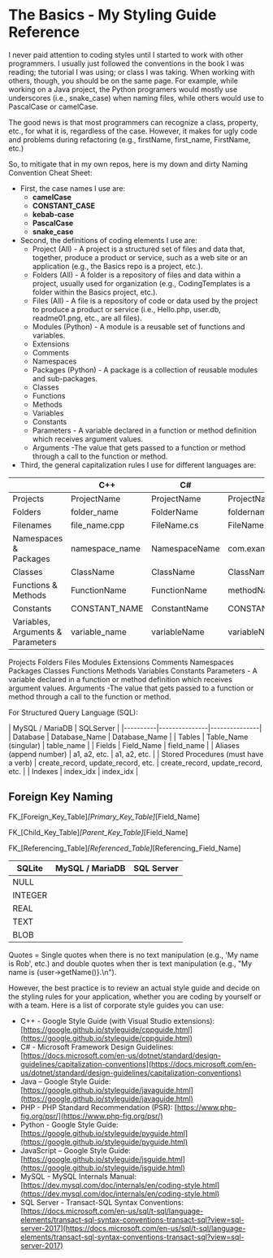 # The Basics - My Styling Guide Reference

I never paid attention to coding styles until I started to work with other programmers. I usually just followed the conventions in the book I was reading; the tutorial I was using; or class I was taking. When working with others, though, you should be on the same page. For example, while working on a Java project, the Python programers would mostly use underscores (i.e., snake_case) when naming files, while others would use to PascalCase or camelCase.

The good news is that most programmers can recognize a class, property, etc., for what it is, regardless of the case. However, it makes for ugly code and problems during refactoring (e.g., firstName, first_name, FirstName, etc.)

So, to mitigate that in my own repos, here is my down and dirty Naming Convention Cheat Sheet:

- First, the case names I use are:
  - **camelCase**
  - **CONSTANT_CASE**
  - **kebab-case**
  - **PascalCase**
  - **snake_case**
- Second, the definitions of coding elements I use are:
  - Project (All) - A project is a structured set of files and data that, together, produce a product or service, such as a web site or an application (e.g., the Basics repo is a project, etc.).
  - Folders (All) - A folder is a repository of files and data within a project, usually used for organization (e.g., CodingTemplates is a folder within the Basics project, etc.).
  - Files (All) - A file is a repository of code or data used by the project to produce a product or service (i.e., Hello.php, user.db, readme01.png, etc., are all files).
  - Modules (Python) - A module is a reusable set of functions and variables.
  - Extensions
  - Comments
  - Namespaces
  - Packages (Python) - A package is a collection of reusable modules and sub-packages.
  - Classes
  - Functions
  - Methods
  - Variables
  - Constants
  - Parameters - A variable declared in a function or method definition which receives argument values.
  - Arguments -The value that gets passed to a function or method through a call to the function or method.
- Third, the general capitalization rules I use for different languages are:

|                                         | C++            | C#            | Java                    | PHP            | Python         | JavaScript              |
|-----------------------------------------|----------------|---------------|-------------------------|----------------|----------------|-------------------------|
| Projects                                | ProjectName    | ProjectName   | ProjectName             | ProjectName    | ProjectName    | ProjectName             |
| Folders                                 | folder_name    | FolderName    | foldername              | FolderName     | folder_name    | folder-name             |
| Filenames                               | file_name.cpp  | FileName.cs   | FileName.java           | FileName.php   | module_name.py | file-name.js            |
| Namespaces &<br>Packages                | namespace_name | NamespaceName | com.example.packagename | NamespaceName  | package_name   | com.example.packageName |
| Classes                                 | ClassName      | ClassName     | ClassName               | ClassName      | ClassName      | ClassName               |
| Functions &<br>Methods                  | FunctionName   | FunctionName  | methodName              | functionName   | function_name  | method_name             |
| Constants                               | CONSTANT_NAME  | ConstantName  | CONSTANT_NAME           | CONSTANT_NAME  | CONSTANT_NAME  | CONSTANT_NAME           |
| Variables,<br>Arguments &<br>Parameters | variable_name  | variableName  | variableName            | $variableName  | variable_name  | variableName            |




Projects
Folders
Files
Modules
Extensions
Comments
Namespaces
Packages
Classes
Functions
Methods
Variables
Constants
Parameters - A variable declared in a function or method definition which receives argument values.
Arguments -The value that gets passed to a function or method through a call to the function or method.



For Structured Query Language (SQL):

| MySQL / MariaDB | SQLServer |
|----------|---------------|---------------|
| Database | Database_Name | Database_Name |
| Tables | Table_Name<br>(singular) | table_name |
| Fields | Field_Name | field_name |
| Aliases (append number) | a1, a2, etc. | a1, a2, etc. |
| Stored Procedures (must have a verb) | create_record, update_record, etc. | create_record, update_record, etc. |
| Indexes | index_idx | index_idx |

## Foreign Key Naming

FK_[Foreign_Key_Table]_[Primary_Key_Table]_[Field_Name]

FK_[Child_Key_Table]_[Parent_Key_Table]_[Field_Name]

FK_[Referencing_Table]_[Referenced_Table]_[Referencing_Field_Name]

|SQLite|MySQL / MariaDB|SQL Server|
|---|---|---|
| NULL |   |   |
| INTEGER |   |   |
| REAL |   |   |
| TEXT |   |   |
| BLOB |   |   |

Quotes = Single quotes when there is no text manipulation (e.g., 'My name is Rob', etc.) and double quotes when ther is text manipulation (e.g., "My name is {user->getName()}.\n").

However, the best practice is to review an actual style guide and decide on the styling rules for your application, whether you are coding by yourself or with a team. Here is a list of corporate style guides you can use:

- C++ - Google Style Guide (with Visual Studio extensions): [https://google.github.io/styleguide/cppguide.html](https://google.github.io/styleguide/cppguide.html)
- C# - Microsoft Framework Design Guidelines: [https://docs.microsoft.com/en-us/dotnet/standard/design-guidelines/capitalization-conventions](https://docs.microsoft.com/en-us/dotnet/standard/design-guidelines/capitalization-conventions)
- Java – Google Style Guide: [https://google.github.io/styleguide/javaguide.html](https://google.github.io/styleguide/javaguide.html)
- PHP - PHP Standard Recommendation (PSR): [https://www.php-fig.org/psr/](https://www.php-fig.org/psr/)
- Python - Google Style Guide: [https://google.github.io/styleguide/pyguide.html](https://google.github.io/styleguide/pyguide.html)
- JavaScript – Google Style Guide: [https://google.github.io/styleguide/jsguide.html](https://google.github.io/styleguide/jsguide.html)
- MySQL - MySQL Internals Manual: [https://dev.mysql.com/doc/internals/en/coding-style.html](https://dev.mysql.com/doc/internals/en/coding-style.html)
- SQL Server - Transact-SQL Syntax Conventions: [https://docs.microsoft.com/en-us/sql/t-sql/language-elements/transact-sql-syntax-conventions-transact-sql?view=sql-server-2017](https://docs.microsoft.com/en-us/sql/t-sql/language-elements/transact-sql-syntax-conventions-transact-sql?view=sql-server-2017)